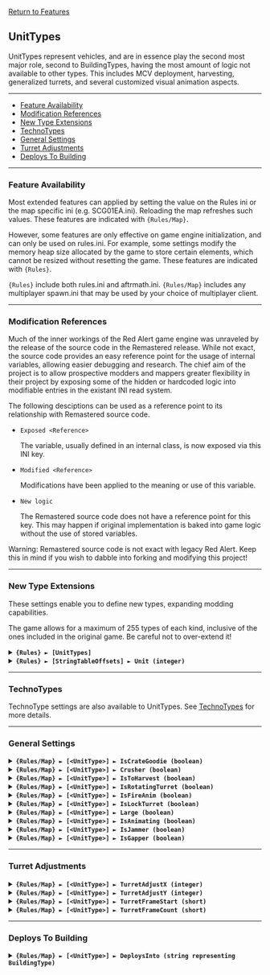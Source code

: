 [Return to Features](./features.md)

## UnitTypes

UnitTypes represent vehicles, and are in essence play the second most major role, second to BuildingTypes, having the most amount of logic not available to other types. This includes MCV deployment, harvesting, generalized turrets, and several customized visual animation aspects.

-------

 - [Feature Availability](#feature-availability)
 - [Modification References](#modification-references) 
 - [New Type Extensions](#new-type-extensions) 
 - [TechnoTypes](#technotypes) 
 - [General Settings](#general-settings) 
 - [Turret Adjustments](#turret-adjustments) 
 - [Deploys To Building](#deploys-to-building) 

-------

### Feature Availability

Most extended features can applied by setting the value on the Rules ini or the map specific ini (e.g. SCG01EA.ini). Reloading the map refreshes such values. These features are indicated with `{Rules/Map}`.

However, some features are only effective on game engine initialization, and can only be used on rules.ini. For example, some settings modify the memory heap size allocated by the game to store certain elements, which cannot be resized without resetting the game. These features are indicated with `{Rules}`.

`{Rules}` include both rules.ini and aftrmath.ini. `{Rules/Map}` includes any multiplayer spawn.ini that may be used by your choice of multiplayer client.

-------

### Modification References

Much of the inner workings of the Red Alert game engine was unraveled by the release of the source code in the Remastered release. While not exact, the source code provides an easy reference point for the usage of internal variables, allowing easier debugging and research. The chief aim of the project is to allow prospective modders and mappers greater flexibility in their project by exposing some of the hidden or hardcoded logic into modifiable entries in the existant INI read system.

The following desciptions can be used as a reference point to its relationship with Remastered source code.

 - ```Exposed <Reference>```
   
   The variable, usually defined in an internal class, is now exposed via this INI key.

 - ```Modified <Reference>```
   
   Modifications have been applied to the meaning or use of this variable.

 - ```New logic```

   The Remastered source code does not have a reference point for this key. This may happen if original implementation is baked into game logic without the use of stored variables.

Warning: Remastered source code is not exact with legacy Red Alert. Keep this in mind if you wish to dabble into forking and modifying this project!

-------

### New Type Extensions

These settings enable you to define new types, expanding modding capabilities.

The game allows for a maximum of 255 types of each kind, inclusive of the ones included in the original game. Be careful not to over-extend it!

<details>
  <summary><b><code>{Rules} ► [UnitTypes]</code></b></summary>

```New logic```

This section carries a zero-based list of IDs to be recognized as new UnitType.

Care must be taken that the list keys follow the zero-based index exactly. Duplicate keys (e.g. two '0='), or missing keys, may crash the game at boot. The requirement for strict ordering may change in the future.

Example as follows:

```ini
[UnitTypes]
0=5TNK
1=SAPC
```

</details>

<details>
  <summary><b><code>{Rules} ► [StringTableOffsets] ► Unit (integer)</code></b></summary>

```New logic```
  
The `Name` entries can be used to set the names of objects, but is limited to 30 across all instances before the game crashes. Instead, it is recommended to utilize `CONQUER.ENG` and its language counterparts to supply these names.

This specifies the string entry location within `CONQUER.ENG` of new technotype entries. The index used is denoted by [Type] + [index in the new types section] + 1.

For example, if `[StringTableOffsets] ► Unit` is set to 400 and `[UnitTypes] ► 2` is set to SAPC, then the string table entry for `[SAPC]` is 400 + 2 + 1 = **403**

Ensure that `CONQUER.ENG` has sufficient entries, as attempting to read a missing entry will crash the game when hovering over the affected unit.

Do not create entries that exceed 1000 as the game will route to `DEBUG.ENG` instead, which for now is beyond the scope of the project.

If not defined, or set to -1, all additional unit types will default their names to the 'Civilian' text entry.

</details>

-------

### TechnoTypes

TechnoType settings are also available to UnitTypes. See [TechnoTypes](./technotypes.md) for more details.

-------

### General Settings

<details>
  <summary><b><code>{Rules/Map} ► [&lt;UnitType&gt;] ► IsCrateGoodie (boolean)</code></b></summary>

```Exposed UnitTypeClass->IsCrateGoodie```

Determines if this unit can be spawned from a goodie crate.

</details>

<details>
  <summary><b><code>{Rules/Map} ► [&lt;UnitType&gt;] ► Crusher (boolean)</code></b></summary>

```Exposed UnitTypeClass->IsCrusher```

Determines if this unit can crush infantry that does not have `Crushable` set. By default, wheeled units (such as the Ranger) do not crush infantry, while tracked units (such as the tanks) do.

</details>

<details>
  <summary><b><code>{Rules/Map} ► [&lt;UnitType&gt;] ► IsToHarvest (boolean)</code></b></summary>

```Exposed UnitTypeClass->IsToHarvest```

Determines if this unit performs harvesting operations when over an ore patch. *The harvester behavior overrides have not yet been fully dehardcoded, so this switch does not have much use.*

</details>

<details>
  <summary><b><code>{Rules/Map} ► [&lt;UnitType&gt;] ► IsRotatingTurret (boolean)</code></b></summary>

```Exposed UnitTypeClass->IsRadarEquipped```

Determines if this unit renders a rotating radar dish above its sprite. If set to true, the unit uses its turret frames for its radar dish.

</details>

<details>
  <summary><b><code>{Rules/Map} ► [&lt;UnitType&gt;] ► IsFireAnim (boolean)</code></b></summary>

```Exposed UnitTypeClass->IsFireAnim```

Determines if this unit renders a firing animation when firing.

</details>

<details>
  <summary><b><code>{Rules/Map} ► [&lt;UnitType&gt;] ► IsLockTurret (boolean)</code></b></summary>

```Exposed UnitTypeClass->IsLockTurret```

*Functionality to be determined*

</details>

<details>
  <summary><b><code>{Rules/Map} ► [&lt;UnitType&gt;] ► Large (boolean)</code></b></summary>

```Exposed UnitTypeClass->IsGigundo```

Determines if the image of this unit is larger than the cell size of 24x24 pixels.\
This allows the adjecent cells to be re-rendered and prevent clipping and other graphical distortions. Note that this is supported for images up to 96x96 pixels, due to the new refresh window of 3x3 cells.

Note that this does not determine the size of the unit select box. This is determined solely by the size of the unit's image.

</details>

<details>
  <summary><b><code>{Rules/Map} ► [&lt;UnitType&gt;] ► IsAnimating (boolean)</code></b></summary>

```Exposed UnitTypeClass->IsAnimating```

Determines if this unit constantly animates, like a Visceroid. *Does not work as expected, consider using IsRotatingTurret with customized turret settings instead.*

</details>

<details>
  <summary><b><code>{Rules/Map} ► [&lt;UnitType&gt;] ► IsJammer (boolean)</code></b></summary>

```Exposed UnitTypeClass->IsJammer```

Determines if this unit acts like the Radar Jammer and can jam nearby radar domes.

</details>

<details>
  <summary><b><code>{Rules/Map} ► [&lt;UnitType&gt;] ► IsGapper (boolean)</code></b></summary>

```Exposed UnitTypeClass->IsGapper```

Determines if this unit acts like the Mobile Gap Generator and produces shroud around its vicinity.

</details>

-------

### Turret Adjustments

<details>
  <summary><b><code>{Rules/Map} ► [&lt;UnitType&gt;] ► TurretAdjustX (integer)</code></b></summary>

```New logic```

Determines the horizontal turret offset

</details>

<details>
  <summary><b><code>{Rules/Map} ► [&lt;UnitType&gt;] ► TurretAdjustY (integer)</code></b></summary>

```New logic```

Determines the vertical turret offset

</details>

<details>
  <summary><b><code>{Rules/Map} ► [&lt;UnitType&gt;] ► TurretFrameStart (short)</code></b></summary>

```New logic```

Determines the frame of the image used for the start of the turret animation. Useful in conjunction with `IsRotatingTurret` for objects that sport a custom turret.

</details>

<details>
  <summary><b><code>{Rules/Map} ► [&lt;UnitType&gt;] ► TurretFrameCount (short)</code></b></summary>

```New logic```

Determines the number of frames used for the turret animation. Useful in conjunction with `IsRotatingTurret` for objects that sport a custom turret.

</details>

-------

### Deploys To Building

<details>
  <summary><b><code>{Rules/Map} ► [&lt;UnitType&gt;] ► DeploysInto (string representing BuildingType)</code></b></summary>

```New logic```

Allows the unit to unpack into the indicated structure. Also enables the deploy cursor when hovering over the unit while selected, if not already enabled. Defaults to YARD for the MCV, none otherwise. Invalid buildingtype strings are treated as none.

The created building will be offset at the cell -1,-1 (directly north-west) from the unit's location. This may change in the future towards an automatic centering.

For the moment, teams with units with this modified characteristic may use the Undeploy mission to deploy.

Interactions with other deploy logic (such as unloading passengers) are not presently known.

</details>

